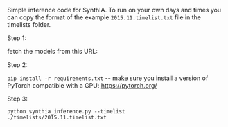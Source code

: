 Simple inference code for SynthIA. To run on your own days and times you can copy the format of the example `2015.11.timelist.txt` file in the timelists folder.

Step 1: 

fetch the models from this URL: 

Step 2:

`pip install -r requirements.txt` -- make sure you install a version of PyTorch compatible with a GPU: https://pytorch.org/

Step 3:

`python synthia_inference.py --timelist ./timelists/2015.11.timelist.txt`
